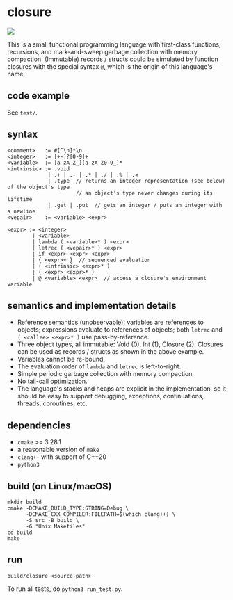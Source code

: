 # closure

![](https://github.com/sdingcn/closure/actions/workflows/run_test.yml/badge.svg)

This is a small functional programming language with first-class functions,
recursions, and mark-and-sweep garbage collection with memory compaction.
(Immutable) records / structs could be simulated by function closures
with the special syntax `@`, which is the origin of this language's name.

## code example

See `test/`.

## syntax

```
<comment>   := #[^\n]*\n
<integer>   := [+-]?[0-9]+
<variable>  := [a-zA-Z_][a-zA-Z0-9_]*
<intrinsic> := .void
             | .+ | .- | .* | ./ | .% | .<
             | .type  // returns an integer representation (see below) of the object's type
                      // an object's type never changes during its lifetime
             | .get | .put  // gets an integer / puts an integer with a newline
<vepair>    := <variable> <expr>

<expr> := <integer>
        | <variable>
        | lambda ( <variable>* ) <expr>
        | letrec ( <vepair>* ) <expr>
        | if <expr> <expr> <expr>
        | { <expr>+ }  // sequenced evaluation
        | ( <intrinsic> <expr>* )
        | ( <expr> <expr>* )
        | @ <variable> <expr>  // access a closure's environment variable
```

## semantics and implementation details

+ Reference semantics (unobservable):
  variables are references to objects;
  expressions evaluate to references of objects;
  both `letrec` and `( <callee> <expr>* )` use pass-by-reference.
+ Three object types, all immutable: Void (0), Int (1), Closure (2).
  Closures can be used as records / structs as shown in the above example.
+ Variables cannot be re-bound.
+ The evaluation order of `lambda` and `letrec` is left-to-right.
+ Simple periodic garbage collection with memory compaction.
+ No tail-call optimization.
+ The language's stacks and heaps are explicit in the implementation,
  so it should be easy to support debugging, exceptions, continuations, threads, coroutines, etc.

## dependencies

+ `cmake` >= 3.28.1
+ a reasonable version of `make`
+ `clang++` with support of C++20
+ `python3`

## build (on Linux/macOS)

```
mkdir build
cmake -DCMAKE_BUILD_TYPE:STRING=Debug \
      -DCMAKE_CXX_COMPILER:FILEPATH=$(which clang++) \
      -S src -B build \
      -G "Unix Makefiles"
cd build
make
```

## run

```
build/closure <source-path>
```

To run all tests, do `python3 run_test.py`.
